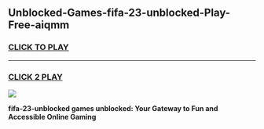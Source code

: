 
## Unblocked-Games-fifa-23-unblocked-Play-Free-aiqmm
<h3>
<a href="https://premium76.site?title=fifa-23-unblocked&ref=18A1">CLICK TO PLAY</a></h3>
<hr>

<h3>
<a href="https://premium76.site?title=fifa-23-unblocked&ref=18A1">CLICK 2 PLAY</a>
  
</h3>

<a href="https://premium76.site?title=fifa-23-unblocked&ref=18A1"><img src="https://clearcache.store/games.png"></a>


**fifa-23-unblocked games unblocked: Your Gateway to Fun and Accessible Online Gaming**

